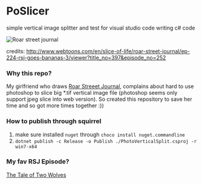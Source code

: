 # PoSlicer
simple vertical image splitter and test for visual studio code writing c# code


![Roar street journal](https://user-images.githubusercontent.com/138537/31620468-e86f58da-b2c9-11e7-837e-d6ce4901dc9d.png)

credits: http://www.webtoons.com/en/slice-of-life/roar-street-journal/ep-224-rsj-goes-bananas-3/viewer?title_no=397&episode_no=252


### Why this repo?
My girlfriend who draws [Roar Streeet Journal](http://www.webtoons.com/en/slice-of-life/roar-street-journal/list?title_no=397), complains about hard to use photoshop to slice big *.tif vertical image file (photoshop seems only support jpeg slice into web version).
So created this repository to save her time and so got more times together :))

### How to publish through squirrel 
1. make sure installed `nuget` through `choco install nuget.commandline`
2. `dotnet publish -c Release -o Publish ./PhotoVerticalSplit.csproj -r win7-x64`

### My fav RSJ Episode?
[The Tale of Two Wolves](http://www.webtoons.com/en/slice-of-life/roar-street-journal/ep-226-the-tale-of-two-wolves/viewer?title_no=397&episode_no=256)
